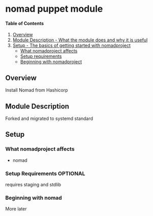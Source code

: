 # nomad puppet module

#### Table of Contents

1. [Overview](#overview)
2. [Module Description - What the module does and why it is useful](#module-description)
3. [Setup - The basics of getting started with nomadproject](#setup)
    * [What nomadproject affects](#what-nomadproject-affects)
    * [Setup requirements](#setup-requirements)
    * [Beginning with nomadproject](#beginning-with-nomadproject)

## Overview

Install Nomad from Hashicorp

## Module Description

Forked and migrated to systemd standard

## Setup

### What nomadproject affects

* nomad

### Setup Requirements **OPTIONAL**

requires staging and stdlib 

### Beginning with nomad


More later

